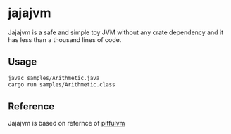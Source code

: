 # jajajvm

Jajajvm is a safe and simple toy JVM without any crate dependency and it has less than a thousand lines of code.

## Usage

```sh
javac samples/Arithmetic.java
cargo run samples/Arithmetic.class
```

## Reference

Jajajvm is based on refernce of [pitfulvm](https://github.com/jserv/pitifulvm)